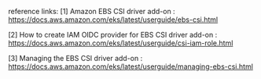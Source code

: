 reference links:
[1] Amazon EBS CSI driver add-on : https://docs.aws.amazon.com/eks/latest/userguide/ebs-csi.html

[2] How to create IAM OIDC provider for EBS CSI driver add-on : https://docs.aws.amazon.com/eks/latest/userguide/csi-iam-role.html

[3] Managing the EBS CSI driver add-on : https://docs.aws.amazon.com/eks/latest/userguide/managing-ebs-csi.html